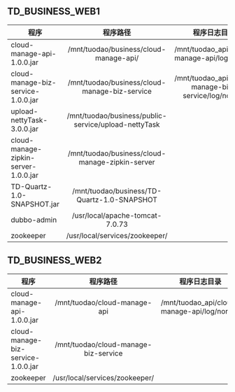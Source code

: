 ## TD_BUSINESS_WEB1 
| 程序        | 程序路径   |  程序日志目录  |
| --------   | :-----:  | :----:  |
| cloud-manage-api-1.0.0.jar     | /mnt/tuodao/business/cloud-manage-api/ |  /mnt/tuodao_api/cloud-manage-api/log/normal     |
| cloud-manage-biz-service-1.0.0.jar |   /mnt/tuodao/business/cloud-manage-biz-service   |  /mnt/tuodao_api/cloud-manage-biz-service/log/normal    |
| upload-nettyTask-3.0.0.jar        |   /mnt/tuodao/business/public-service/upload-nettyTask    |    |
| cloud-manage-zipkin-server-1.0.0.jar  |   /mnt/tuodao/business/cloud-manage-zipkin-server     |    |
| TD-Quartz-1.0-SNAPSHOT.jar        |     /mnt/tuodao/business/TD-Quartz-1.0-SNAPSHOT    |    |
|dubbo-admin          |    /usr/local/apache-tomcat-7.0.73    |    |
|zookeeper          |    /usr/local/services/zookeeper/    |    |


## TD_BUSINESS_WEB2 
| 程序        | 程序路径   |  程序日志目录  |
| --------   | :-----:  | :----:  |
| cloud-manage-api-1.0.0.jar     | /mnt/tuodao/cloud-manage-api |  /mnt/tuodao_api/cloud-manage-api/log/normal     |
| cloud-manage-biz-service-1.0.0.jar | /mnt/tuodao/cloud-manage-biz-service   |  |
|zookeeper          |    /usr/local/services/zookeeper/    |    |



